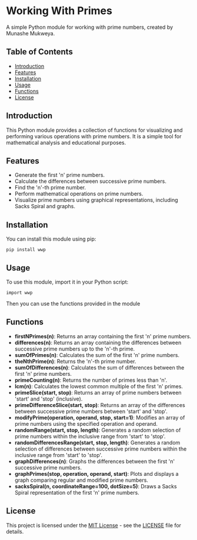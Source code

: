 # Working With Primes

A simple Python module for working with prime numbers, created by Munashe Mukweya.

## Table of Contents

- [Introduction](#introduction)
- [Features](#features)
- [Installation](#installation)
- [Usage](#usage)
- [Functions](#functions)
- [License](#license)

## Introduction

This Python module provides a collection of functions for visualizing and performing various operations with prime numbers. It is a simple tool for mathematical analysis and educational purposes.

## Features

- Generate the first 'n' prime numbers.
- Calculate the differences between successive prime numbers.
- Find the 'n'-th prime number.
- Perform mathematical operations on prime numbers.
- Visualize prime numbers using graphical representations, including Sacks Spiral and graphs.

## Installation

You can install this module using pip:

```
pip install wwp
```

## Usage

To use this module, import it in your Python script:

```
import wwp
```

Then you can use the functions provided in the module

## Functions

* **firstNPrimes(n)**: Returns an array containing the first 'n' prime numbers.
* **differences(n)**: Returns an array containing the differences between successive prime numbers up to the 'n'-th prime.
* **sumOfPrimes(n)**: Calculates the sum of the first 'n' prime numbers.
* **theNthPrime(n)**: Returns the 'n'-th prime number.
* **sumOfDifferences(n)**: Calculates the sum of differences between the first 'n' prime numbers.
* **primeCounting(n)**: Returns the number of primes less than 'n'.
* **lcm(n)**: Calculates the lowest common multiple of the first 'n' primes.
* **primeSlice(start, stop)**: Returns an array of prime numbers between 'start' and 'stop' (inclusive).
* **primeDifferenceSlice(start, stop)**: Returns an array of the differences between successive prime numbers between 'start' and 'stop'.
* **modifyPrime(operation, operand, stop, start=1)**: Modifies an array of prime numbers using the specified operation and operand.
* **randomRange(start, stop, length)**: Generates a random selection of prime numbers within the inclusive range from 'start' to 'stop'.
* **randomDifferencesRange(start, stop, length)**: Generates a random selection of differences between successive prime numbers within the inclusive range from 'start' to 'stop'.
* **graphDifferences(n)**: Graphs the differences between the first 'n' successive prime numbers.
* **graphPrimes(stop, operation, operand, start)**: Plots and displays a graph comparing regular and modified prime numbers.
* **sacksSpiral(n, coordinateRange=100, dotSize=5)**: Draws a Sacks Spiral representation of the first 'n' prime numbers.

## License

This project is licensed under the [MIT License](LICENSE) - see the [LICENSE](LICENSE) file for details.

